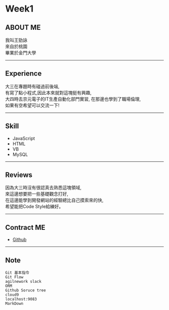 # Week1

## ABOUT ME
我叫王勁詠   
來自於桃園    
畢業於金門大學   

----

## Experience

大三在專題時有碰過前後端,   
有寫了點小程式,因此本來就對這塊挺有興趣,    
大四時去京元電子的IT生產自動化部門實習,
在那邊也學到了職場倫理,  
如果有空希望可以交流一下!


----

## Skill

  -   JavaScript
  -   HTML
  -   VB
  -   MySQL

----

## Reviews

因為大三時沒有很認真去熟悉這塊領域,    
來這邊想要把一些基礎觀念打好,   
在這邊能學到開發網站的經驗總比自己摸索來的快,   
希望能把Code Style給練好。    


----

## Contract ME
-   [Github](https://github.com/JingYongWang)


----

## Note
````
Git 基本指令
Git Flow
agilnework slack
ORM
Github Soruce tree
cloud9
localhost:9083
MarkDown

````
